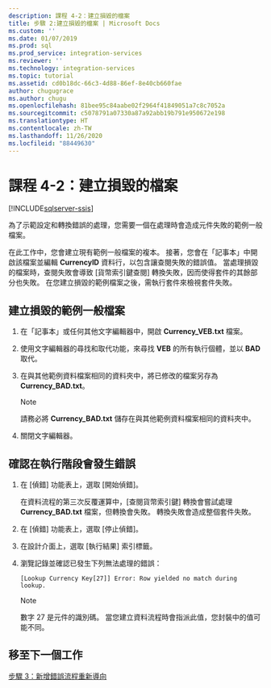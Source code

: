 ```yaml
---
description: 課程 4-2：建立損毀的檔案
title: 步驟 2:建立損毀的檔案 | Microsoft Docs
ms.custom: ''
ms.date: 01/07/2019
ms.prod: sql
ms.prod_service: integration-services
ms.reviewer: ''
ms.technology: integration-services
ms.topic: tutorial
ms.assetid: cd0b18dc-66c3-4d88-86ef-8e40cb660fae
author: chugugrace
ms.author: chugu
ms.openlocfilehash: 81bee95c84aabe02f2964f41849051a7c8c7052a
ms.sourcegitcommit: c5078791a07330a87a92abb19b791e950672e198
ms.translationtype: HT
ms.contentlocale: zh-TW
ms.lasthandoff: 11/26/2020
ms.locfileid: "88449630"
---
```

# <a name="lesson-4-2-create-a-corrupted-file"></a>課程 4-2：建立損毀的檔案

[!INCLUDE[sqlserver-ssis](../includes/applies-to-version/sqlserver-ssis.md)]



為了示範設定和轉換錯誤的處理，您需要一個在處理時會造成元件失敗的範例一般檔案。  
  
在此工作中，您會建立現有範例一般檔案的複本。 接著，您會在「記事本」中開啟該檔案並編輯 **CurrencyID** 資料行，以包含讓查閱失敗的錯誤值。 當處理損毀的檔案時，查閱失敗會導致 [貨幣索引鍵查閱] 轉換失敗，因而使得套件的其餘部分也失敗。 在您建立損毀的範例檔案之後，需執行套件來檢視套件失敗。  
  
## <a name="create-a-corrupted-sample-flat-file"></a>建立損毀的範例一般檔案  
  
1.  在「記事本」或任何其他文字編輯器中，開啟 **Currency_VEB.txt** 檔案。  
  
2.  使用文字編輯器的尋找和取代功能，來尋找 **VEB** 的所有執行個體，並以 **BAD** 取代。  
  
3.  在與其他範例資料檔案相同的資料夾中，將已修改的檔案另存為 **Currency_BAD.txt**。  
  
    > [!NOTE]  
    > 請務必將 **Currency_BAD.txt** 儲存在與其他範例資料檔案相同的資料夾中。  
  
4.  關閉文字編輯器。  
  
## <a name="verify-that-an-error-occurs-during-run-time"></a>確認在執行階段會發生錯誤  
  
1.  在 [偵錯] 功能表上，選取 [開始偵錯]。  
  
    在資料流程的第三次反覆運算中，[查閱貨幣索引鍵] 轉換會嘗試處理 **Currency_BAD.txt** 檔案，但轉換會失敗。 轉換失敗會造成整個套件失敗。  
  
2.  在 [偵錯] 功能表上，選取 [停止偵錯]。  
  
3.  在設計介面上，選取 [執行結果] 索引標籤。  
  
4.  瀏覽記錄並確認已發生下列無法處理的錯誤：  
  
    ```
    [Lookup Currency Key[27]] Error: Row yielded no match during lookup.
    ```
  
    > [!NOTE]  
    > 數字 27 是元件的識別碼。 當您建立資料流程時會指派此值，您封裝中的值可能不同。  
  
## <a name="go-to-next-task"></a>移至下一個工作  
[步驟 3：新增錯誤流程重新導向](../integration-services/lesson-4-3-adding-error-flow-redirection.md)  
  
  
  
